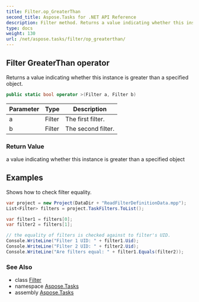 ```yaml
---
title: Filter.op_GreaterThan
second_title: Aspose.Tasks for .NET API Reference
description: Filter method. Returns a value indicating whether this instance is greater than a specified object
type: docs
weight: 130
url: /net/aspose.tasks/filter/op_greaterthan/
---
```

## Filter GreaterThan operator

Returns a value indicating whether this instance is greater than a specified object.

```csharp
public static bool operator >(Filter a, Filter b)
```

| Parameter | Type | Description |
| --- | --- | --- |
| a | Filter | The first filter. |
| b | Filter | The second filter. |

### Return Value

a value indicating whether this instance is greater than a specified object

## Examples

Shows how to check filter equality.

```csharp
var project = new Project(DataDir + "ReadFilterDefinitionData.mpp");
List<Filter> filters = project.TaskFilters.ToList();

var filter1 = filters[0];
var filter2 = filters[1];

// the equality of filters is checked against to filter's UID.
Console.WriteLine("Filter 1 UID: " + filter1.Uid);
Console.WriteLine("Filter 2 UID: " + filter2.Uid);
Console.WriteLine("Are filters equal: " + filter1.Equals(filter2));
```

### See Also

* class [Filter](../)
* namespace [Aspose.Tasks](../../filter/)
* assembly [Aspose.Tasks](../../../)


